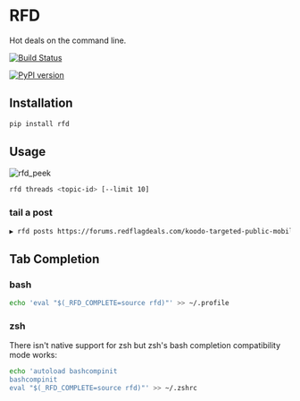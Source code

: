 # RFD

Hot deals on the command line.

[![Build Status](https://travis-ci.org/davegallant/rfd.svg?branch=master)](https://travis-ci.org/davegallant/rfd)

[![PyPI version](https://badge.fury.io/py/rfd.svg)](https://badge.fury.io/py/rfd)

## Installation

```bash
pip install rfd
```

## Usage

![rfd_peek](https://user-images.githubusercontent.com/4519234/42729852-d43a7768-87b3-11e8-81f2-36cb81bf4b58.gif)

```bash
rfd threads <topic-id> [--limit 10]
```

### tail a post

```bash
▶ rfd posts https://forums.redflagdeals.com/koodo-targeted-public-mobile-12-120-koodo-6gb-40-no-referrals-2176935/ --tail 4
```

## Tab Completion

### bash

```bash
echo 'eval "$(_RFD_COMPLETE=source rfd)"' >> ~/.profile
```

### zsh

There isn't native support for zsh but zsh's bash completion compatibility mode works:

```zsh
echo 'autoload bashcompinit
bashcompinit
eval "$(_RFD_COMPLETE=source rfd)"' >> ~/.zshrc
```
